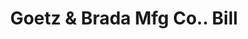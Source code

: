 ---
doi: 10.7916/D8S76TG2
date_other: '1890'
date_other_textual: 1890-1899
form: printed ephemera
genre:
- Invoices
name:
- Goetz & Brada Mfg Co.
object_in_context_url: https://biggert.cul.columbia.edu/items/view/ave_biggert_01834
subject_hierarchical_geographic:
- Chicago, Illinois, United States
subject_name:
- Goetz & Brada Mfg Co.
title: Goetz & Brada Mfg Co.. Bill
sort_title: Goetz & Brada Mfg Co.. Bill
call_number: ave_biggert_01834
coordinates:
- 41.83694444444445,-87.68472222222222
pid: ave_biggert_01834
identifiers: ave_biggert_01834
permalink: /biggert/ave_biggert_01834/
layout: iiif-image-page
---